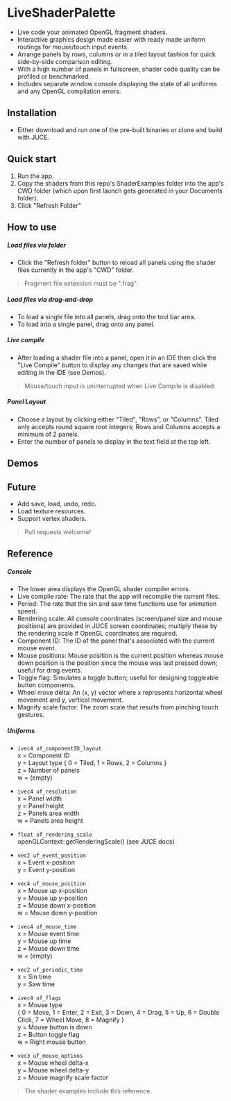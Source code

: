 # LiveShaderPalette

  - Live code your animated OpenGL fragment shaders.
  - Interactive graphics design made easier with ready made uniform routings for mouse/touch input events.
  - Arrange panels by rows, columns or in a tiled layout fashion for quick side-by-side comparison editing.
  - With a high number of panels in fullscreen, shader code quality can be profiled or benchmarked. 
  - Includes separate window console displaying the state of all uniforms and any OpenGL compilation errors.

## Installation
  - Either download and run one of the pre-built binaries or clone and build with JUCE.
## Quick start
1. Run the app.
2. Copy the shaders from this repo's ShaderExamples folder into the app's CWD folder (which upon first launch gets generated in your Documents folder).
3. Click "Refresh Folder"
## How to use
##### Load files via folder  
  - Click the "Refresh folder" button to reload all panels using the shader files currently in the app's "CWD" folder.
>Fragment file extension must be ".frag".   
##### Load files via drag-and-drop
  - To load a single file into all panels, drag onto the tool bar area.
  - To load into a single panel, drag onto any panel. 
##### Live compile
  - After loading a shader file into a panel, open it in an IDE then click the "Live Compile" button to display any changes that are saved while editing in the IDE (see Demos).
>Mouse/touch input is uninterrupted when Live Compile is disabled.
##### Panel Layout
  - Choose a layout by clicking either "Tiled", "Rows", or "Columns". Tiled only accepts round square root integers; Rows and Columns accepts a minimum of 2 panels.
  - Enter the number of panels to display in the text field at the top left.
 
## Demos

## Future
  - Add save, load, undo, redo.
  - Load texture resources.
  - Support vertex shaders.
> Pull requests welcome!
## Reference
##### Console
  - The lower area displays the OpenGL shader compiler errors.
  - Live compile rate: The rate that the app will recompile the current files.
  - Period: The rate that the sin and saw time functions use for animation speed.
  - Rendering scale: All console coordinates (screen/panel size and mouse positions) are provided in JUCE screen coordinates; multiply these by the rendering scale if OpenGL coordinates are required.
  - Component ID: The ID of the panel that's associated with the current mouse event.
  - Mouse positions: Mouse position is the current position whereas mouse down position is the position since the mouse was last pressed down; useful for drag events.
  - Toggle flag: Simulates a toggle button; useful for designing toggleable button components.
  - Wheel move delta: An (x, y) vector where x represents horizontal wheel movement and y, vertical movement.
  - Magnify scale factor: The zoom scale that results from pinching touch gestures.
##### Uniforms

- `ivec4 uf_componentID_layout`    
    x = Component ID    
    y = Layout type { 0 = Tiled, 1 = Rows, 2 = Columns }    
    z = Number of panels    
    w = (empty)    
    
- `ivec4 uf_resolution`    
    x = Panel width    
    y = Panel height    
    z = Panels area width    
    w = Panels area height    
  
- `float uf_rendering_scale`    
    openGLContext::getRenderingScale() (see JUCE docs)      
- `vec2 uf_event_position`    
    x = Event x-position    
    y = Event y-position    
- `vec4 uf_mouse_position`    
    x = Mouse up x-position    
    y = Mouse up y-position  
    z = Mouse down x-position    
    w = Mouse down y-position  
- `ivec4 uf_mouse_time`    
    x = Mouse event time    
    y = Mouse up time    
    z = Mouse down time    
    w = (empty)    
- `vec2 uf_periodic_time`    
    x = Sin time    
    y = Saw time    
- `ivec4 uf_flags`    
    x = Mouse type    
        { 0 = Move, 1 = Enter, 2 = Exit, 3 = Down, 4 = Drag, 5 = Up, 6 = Double Click, 7 = Wheel Move, 8 = Magnify }    
    y = Mouse button is down    
    z = Button toggle flag    
    w = Right mouse button    
- `vec3 uf_mouse_options`    
    x = Mouse wheel delta-x    
    y = Mouse wheel delta-y    
    z = Mouse magnify scale factor    
    
> The shader examples include this reference.
